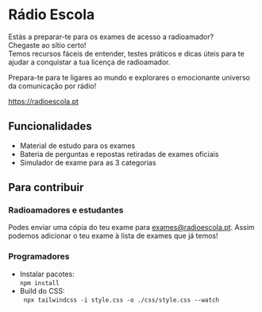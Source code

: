 # Rádio Escola


Estás a preparar-te para os exames de acesso a radioamador?  
Chegaste ao sítio certo!  
Temos recursos fáceis de entender, testes práticos e dicas úteis para te ajudar a conquistar a tua licença de radioamador.

Prepara-te para te ligares ao mundo e explorares o emocionante universo da comunicação por rádio!


https://radioescola.pt
## Funcionalidades

- Material de estudo para os exames
- Bateria de perguntas e repostas retiradas de exames oficiais
- Simulador de exame para as 3 categorias


## Para contribuir


### Radioamadores e estudantes

Podes enviar uma cópia do teu exame para exames@radioescola.pt. Assim podemos adicionar o teu exame à lista de exames que já temos!

### Programadores

- Instalar pacotes:  
`npm install`
- Build do CSS:  
` npx tailwindcss -i style.css -o ./css/style.css --watch`



